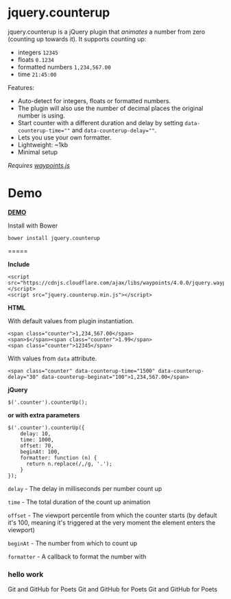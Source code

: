# jquery.counterup

jquery.counterup is a jQuery plugin that _animates_ a number from zero (counting up towards it). It supports counting up:

- integers `12345`
- floats `0.1234`
- formatted numbers `1,234,567.00`
- time `21:45:00`

Features:

- Auto-detect for integers, floats or formatted numbers.
- The plugin will also use the number of decimal places the original number is using.
- Start counter with a different duration and delay by setting `data-counterup-time=""` and `data-counterup-delay=""`.
- Lets you use your own formatter.
- Lightweight: ~1kb
- Minimal setup

_Requires [waypoints.js](http://imakewebthings.com/jquery-waypoints/)_

# Demo

**[DEMO](http://ciromattia.github.io/jquery.counterup/demo/index.html)**

Install with Bower

```
bower install jquery.counterup
```

=====

**Include**

```
<script src="https://cdnjs.cloudflare.com/ajax/libs/waypoints/4.0.0/jquery.waypoints.min.js"></script>
<script src="jquery.counterup.min.js"></script>
```

**HTML**

With default values from plugin instantiation.

```
<span class="counter">1,234,567.00</span>
<span>$</span><span class="counter">1.99</span>
<span class="counter">12345</span>
```

With values from `data` attribute.

```
<span class="counter" data-counterup-time="1500" data-counterup-delay="30" data-counterup-beginat="100">1,234,567.00</span>
```

**jQuery**

```
$('.counter').counterUp();
```

**or with extra parameters**

```
$('.counter').counterUp({
    delay: 10,
    time: 1000,
    offset: 70,
    beginAt: 100,
    formatter: function (n) {
      return n.replace(/,/g, '.');
    }
});
```

`delay` - The delay in milliseconds per number count up

`time` - The total duration of the count up animation

`offset` - The viewport percentile from which the counter starts (by default it's 100, meaning it's triggered
at the very moment the element enters the viewport)

`beginAt` - The number from which to count up

`formatter` - A callback to format the number with

### hello work
Git and GitHub for Poets
Git and GitHub for Poets
Git and GitHub for Poets
